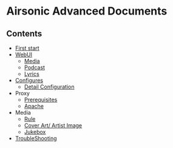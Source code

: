 # Airsonic Advanced Documents

## Contents

- [First start](./first_start/README.md)
- [WebUI](./webui/README.md)
  - [Media](./webui/media.md)
  - [Podcast](./webui/podcast.md)
  - [Lyrics](./webui/lyrics.md)
- [Configures](./configures/README.md)
  - [Detail Configuration](./configures/detail.md)
- Proxy
  - [Prerequisites](./proxy/README.md)
  - [Apache](./proxy/apache.md)
- Media
  - [Rule](./media/rule.md)
  - [Cover Art/ Artist Image](./media/coverart.md)
  - [Jukebox](./media/jukebox.md)
- [TroubleShooting](./troubleshooting.md)
